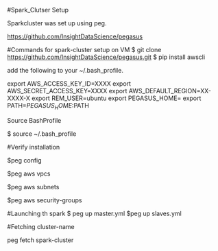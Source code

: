 #Spark_Clutser Setup

Sparkcluster was set up using peg.


https://github.com/InsightDataScience/pegasus

#Commands for spark-cluster setup on VM
$ git clone https://github.com/InsightDataScience/pegasus.git
$ pip install awscli

add the following to your ~/.bash_profile.

export AWS_ACCESS_KEY_ID=XXXX
export AWS_SECRET_ACCESS_KEY=XXXX
export AWS_DEFAULT_REGION=XX-XXXX-X
export REM_USER=ubuntu
export PEGASUS_HOME=<path-to-pegasus>
export PATH=$PEGASUS_HOME:$PATH


Source BashProfile

$ source ~/.bash_profile


#Verify installation

$peg config

$peg aws vpcs

$peg aws subnets

$peg aws security-groups


#Launching th spark 
$ peg up master.yml
$peg up slaves.yml


#Fetching cluster-name

peg fetch spark-cluster



